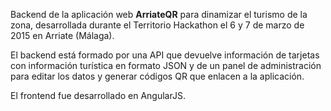 Backend de la aplicación web **ArriateQR** para dinamizar el turismo de la zona, desarrollada durante el Territorio Hackathon el 6 y 7 de marzo de 2015 en Arriate (Málaga).

El backend está formado por una API que devuelve información de tarjetas con información turística en formato JSON y de un panel de administración para editar los datos y generar códigos QR que enlacen a la aplicación.

El frontend fue desarrollado en AngularJS.
